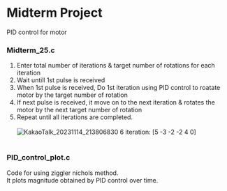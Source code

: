 # Midterm Project
PID control for motor

### Midterm_25.c
1. Enter total number of iterations & target number of rotations for each iteration
2. Wait untill 1st pulse is received
3. When 1st pulse is received, Do 1st iteration using PID control to roatate motor by the target number of rotation
4. If next pulse is received, it move on to the next iteration & rotates the motor by the next target number of rotation
5. Repeat until all iterations are completed.<br><br>
![KakaoTalk_20231114_213806830](https://github.com/kkihui/Mechatronics/assets/121797755/238928d2-dc60-45ba-adaa-180c22281bbf)
6 iteration: \[5 -3 -2 -2 4 0\]
<br><br>

### PID_control_plot.c
Code for using ziggler nichols method.<br>
It plots magnitude obtained by PID control over time.
